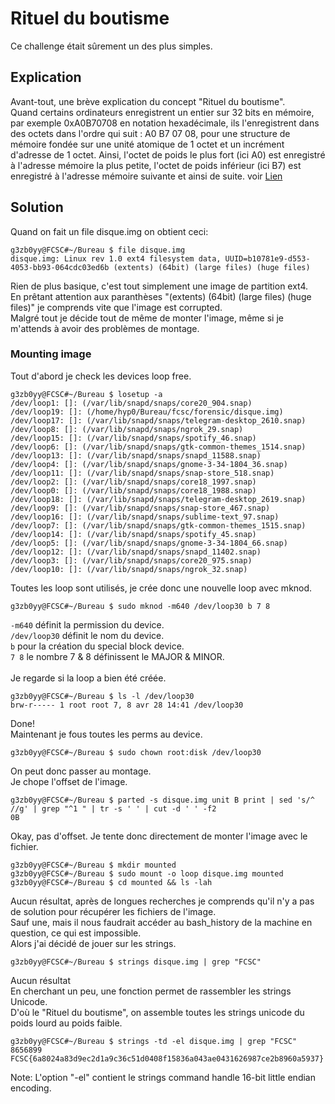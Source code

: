 # Rituel du boutisme
Ce challenge était sûrement un des plus simples.<br/>
## Explication
Avant-tout, une brève explication du concept "Rituel du boutisme".<br/>
Quand certains ordinateurs enregistrent un entier sur 32 bits en mémoire, par exemple 0xA0B70708 en notation hexadécimale, ils l'enregistrent dans des octets dans l'ordre qui suit : A0 B7 07 08, pour une structure de mémoire fondée sur une unité atomique de 1 octet et un incrément d'adresse de 1 octet. Ainsi, l'octet de poids le plus fort (ici A0) est enregistré à l'adresse mémoire la plus petite, l'octet de poids inférieur (ici B7) est enregistré à l'adresse mémoire suivante et ainsi de suite. voir <a href="https://fr.wikipedia.org/wiki/Boutisme"/>Lien</a><br/>
## Solution
Quand on fait un file disque.img on obtient ceci:<br/>
```
g3zb0yy@FCSC#~/Bureau $ file disque.img 
disque.img: Linux rev 1.0 ext4 filesystem data, UUID=b10781e9-d553-4053-bb93-064cdc03ed6b (extents) (64bit) (large files) (huge files)
```
Rien de plus basique, c'est tout simplement une image de partition ext4.<br/>
En prêtant attention aux paranthèses "(extents) (64bit) (large files) (huge files)" je comprends vite que l'image est corrupted.<br/>
Malgré tout je décide tout de même de monter l'image, même si je m'attends à avoir des problèmes de montage.<br/>
### Mounting image
Tout d'abord je check les devices loop free.<br/>
```
g3zb0yy@FCSC#~/Bureau $ losetup -a
/dev/loop1: []: (/var/lib/snapd/snaps/core20_904.snap)
/dev/loop19: []: (/home/hyp0/Bureau/fcsc/forensic/disque.img)
/dev/loop17: []: (/var/lib/snapd/snaps/telegram-desktop_2610.snap)
/dev/loop8: []: (/var/lib/snapd/snaps/ngrok_29.snap)
/dev/loop15: []: (/var/lib/snapd/snaps/spotify_46.snap)
/dev/loop6: []: (/var/lib/snapd/snaps/gtk-common-themes_1514.snap)
/dev/loop13: []: (/var/lib/snapd/snaps/snapd_11588.snap)
/dev/loop4: []: (/var/lib/snapd/snaps/gnome-3-34-1804_36.snap)
/dev/loop11: []: (/var/lib/snapd/snaps/snap-store_518.snap)
/dev/loop2: []: (/var/lib/snapd/snaps/core18_1997.snap)
/dev/loop0: []: (/var/lib/snapd/snaps/core18_1988.snap)
/dev/loop18: []: (/var/lib/snapd/snaps/telegram-desktop_2619.snap)
/dev/loop9: []: (/var/lib/snapd/snaps/snap-store_467.snap)
/dev/loop16: []: (/var/lib/snapd/snaps/sublime-text_97.snap)
/dev/loop7: []: (/var/lib/snapd/snaps/gtk-common-themes_1515.snap)
/dev/loop14: []: (/var/lib/snapd/snaps/spotify_45.snap)
/dev/loop5: []: (/var/lib/snapd/snaps/gnome-3-34-1804_66.snap)
/dev/loop12: []: (/var/lib/snapd/snaps/snapd_11402.snap)
/dev/loop3: []: (/var/lib/snapd/snaps/core20_975.snap)
/dev/loop10: []: (/var/lib/snapd/snaps/ngrok_32.snap)
```
Toutes les loop sont utilisés, je crée donc une nouvelle loop avec mknod.<br/>
```
g3zb0yy@FCSC#~/Bureau $ sudo mknod -m640 /dev/loop30 b 7 8
```
``-m640`` définit la permission du device.<br/>
``/dev/loop30`` définit le nom du device.<br/>
``b`` pour la création du special block device.<br/>
``7 8`` le nombre 7 & 8 définissent le MAJOR & MINOR.<br/><br/>
Je regarde si la loop a bien été créée.<br/>
```
g3zb0yy@FCSC#~/Bureau $ ls -l /dev/loop30
brw-r----- 1 root root 7, 8 avr 28 14:41 /dev/loop30
```
Done!<br/>
Maintenant je fous toutes les perms au device.<br/>
```
g3zb0yy@FCSC#~/Bureau $ sudo chown root:disk /dev/loop30
```
On peut donc passer au montage.<br/>
Je chope l'offset de l'image.<br/>
```
g3zb0yy@FCSC#~/Bureau $ parted -s disque.img unit B print | sed 's/^ //g' | grep "^1 " | tr -s ' ' | cut -d ' ' -f2
0B
```
Okay, pas d'offset. Je tente donc directement de monter l'image avec le fichier.<br/>
```
g3zb0yy@FCSC#~/Bureau $ mkdir mounted
g3zb0yy@FCSC#~/Bureau $ sudo mount -o loop disque.img mounted
g3zb0yy@FCSC#~/Bureau $ cd mounted && ls -lah
```
Aucun résultat, après de longues recherches je comprends qu'il n'y a pas de solution pour récupérer les fichiers de l'image.<br/>
Sauf une, mais il nous faudrait accéder au bash_history de la machine en question, ce qui est impossible.<br/>
Alors j'ai décidé de jouer sur les strings.<br/>
```
g3zb0yy@FCSC#~/Bureau $ strings disque.img | grep "FCSC"
```
Aucun résultat<br/>
En cherchant un peu, une fonction permet de rassembler les strings Unicode.<br/>
D'où le "Rituel du boutisme", on assemble toutes les strings unicode du poids lourd au poids faible.<br/>
```
g3zb0yy@FCSC#~/Bureau $ strings -td -el disque.img | grep "FCSC"
8656899 FCSC{6a8024a83d9ec2d1a9c36c51d0408f15836a043ae0431626987ce2b8960a5937}
```
Note: L'option "-el" contient le strings command handle 16-bit little endian encoding.<br/>
